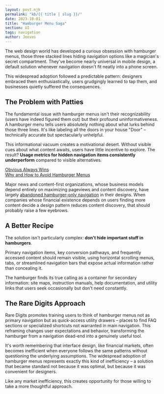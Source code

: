 ```yaml
---
layout: post.njk
permalink: "kb/{{ title | slug }}/"
date: 2023-10-01
title: "Hamburger Menu Saga"
section: UI
tags: navigation
author: Jeeves
---
```


The web design world has developed a curious obsession with hamburger menus, those three stacked lines hiding navigation options like a magician's secret compartment. They've become nearly universal in mobile design, a default solution whenever navigation doesn't fit neatly into a phone screen.

This widespread adoption followed a predictable pattern: designers embraced them enthusiastically, users grudgingly learned to tap them, and businesses quietly suffered the consequences.

## The Problem with Patties

The fundamental issue with hamburger menus isn't their recognizability (users have indeed figured them out) but their profound uninformativeness. A hamburger menu tells users absolutely nothing about what lurks behind those three lines. It's like labeling all the doors in your house "Door" – technically accurate but spectacularly unhelpful.

<div class="remarked">
<p>This informational vacuum creates a motivational desert. Without visible cues about what content awaits, users have little incentive to explore. The result? <strong>Usage metrics for hidden navigation items consistently underperform</strong> compared to visible alternatives.</p>
<div class="remark">
    <p><a href="https://www.lukew.com/ff/entry.asp?1945">Obvious Always Wins</a><br>
    <a href="https://lmjabreu.com/post/why-and-how-to-avoid-hamburger-menus/">Why and How to Avoid Hamburger Menus</a></p>
</div>
</div>

Major news and content-first organizations, whose business models depend entirely on maximizing pageviews and content discovery, have largely <a href="https://techcrunch.com/2016/05/03/spotify-ditches-the-controversial-hamburger-menu-in-ios-app-redesign/">abandoned hamburger-only navigation</a> in their designs. When companies whose financial existence depends on users finding more content decide a design pattern reduces content discovery, that should probably raise a few eyebrows.

## A Better Recipe

The solution isn't particularly complex: **don't hide important stuff in hamburgers**.

Primary navigation items, key conversion pathways, and frequently accessed content should remain visible, using horizontal scrolling menus, tabs, or streamlined navigation bars that expose actual information rather than concealing it.

The hamburger finds its true calling as a container for secondary information: site maps, instruction manuals, help documentation, and utility links that users seek occasionally but don't need constantly.

## The Rare Digits Approach

Rare Digits promotes training users to think of hamburger menus not as primary navigation but as quick-access utility drawers – places to find FAQ sections or specialized shortcuts not warranted in main navigation. This reframing changes user expectations and behavior, transforming the hamburger from a navigation dead-end into a genuinely useful tool.

It's worth remembering that interface design, like financial markets, often becomes inefficient when everyone follows the same patterns without questioning the underlying assumptions. The widespread adoption of hamburger menus represents exactly this kind of inefficiency – a solution that became standard not because it was optimal, but because it was convenient for designers.

Like any market inefficiency, this creates opportunity for those willing to take a more thoughtful approach.